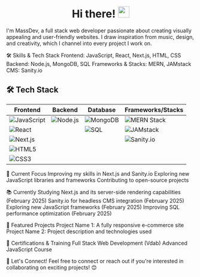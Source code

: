 <h1 align="center">Hi there! <img src="https://media.giphy.com/media/hvRJCLFzcasrR4ia7z/giphy.gif" width="30px"></h1>
I'm MassDev, a full stack web developer passionate about creating visually appealing and user-friendly websites. I draw inspiration from music, design, and creativity, which I channel into every project I work on.

🛠️ Skills & Tech Stack
Frontend: JavaScript, React, Next.js, HTML, CSS
Backend: Node.js, MongoDB, SQL
Frameworks & Stacks: MERN, JAMstack
CMS: Sanity.io

## 🛠️ Tech Stack  

| **Frontend**                            | **Backend**                             | **Database**                         | **Frameworks/Stacks**                  |
| --------------------------------------- | --------------------------------------- | ------------------------------------ | -------------------------------------- |
| ![JavaScript](https://img.shields.io/badge/-JavaScript-F7DF1E?style=for-the-badge&logo=javascript&logoColor=black) | ![Node.js](https://img.shields.io/badge/-Node.js-339933?style=for-the-badge&logo=node.js&logoColor=white) | ![MongoDB](https://img.shields.io/badge/-MongoDB-47A248?style=for-the-badge&logo=mongodb&logoColor=white) | ![MERN Stack](https://img.shields.io/badge/-MERN-3B2D4F?style=for-the-badge&logo=javascript&logoColor=white) |
| ![React](https://img.shields.io/badge/-React-61DAFB?style=for-the-badge&logo=react&logoColor=black) |                                         | ![SQL](https://img.shields.io/badge/-SQL-003B57?style=for-the-badge&logo=postgresql&logoColor=white) | ![JAMstack](https://img.shields.io/badge/-JAMstack-F0047F?style=for-the-badge&logo=jamstack&logoColor=white) |
| ![Next.js](https://img.shields.io/badge/-Next.js-000000?style=for-the-badge&logo=next.js&logoColor=white) |                                         |                                      | ![Sanity.io](https://img.shields.io/badge/-Sanity.io-F03E2F?style=for-the-badge&logo=sanity&logoColor=white) |
| ![HTML5](https://img.shields.io/badge/-HTML5-E34F26?style=for-the-badge&logo=html5&logoColor=white) |                                         |                                      |                                        |
| ![CSS3](https://img.shields.io/badge/-CSS3-1572B6?style=for-the-badge&logo=css3&logoColor=white)   |                                         |                                      |                                        |




🌱 Current Focus
Improving my skills in Next.js and Sanity.io
Exploring new JavaScript libraries and frameworks
Contributing to open-source projects

📚 Currently Studying
Next.js and its server-side rendering capabilities (February 2025)
Sanity.io for headless CMS integration (February 2025)
Exploring new JavaScript frameworks (February 2025)
Improving SQL performance optimization (February 2025)

🚀 Featured Projects
Project Name 1: A fully responsive e-commerce site
Project Name 2: Project description and technologies used

📜 Certifications & Training
Full Stack Web Development (Vdab)
Advanced JavaScript Course

🤝 Let's Connect!
Feel free to connect or reach out if you're interested in collaborating on exciting projects! 😊





